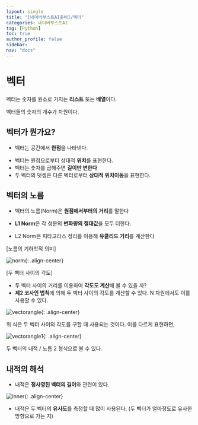 ```yaml
---
layout: single
title: "[네이버부스트AI준비]/벡터"
categories: 네이버부스트AI
tag: [Python]
toc: true
author_profile: false
sidebar:
nav: "docs"
---
```


# 벡터

벡터는 숫자를 원소로 가지는 **리스트** 또는 **배열**이다.

벡터들의 숫자의 개수가 차원이다.

## 벡터가 뭔가요?

- 벡터는 공간에서 **한점**을 나타낸다.

* 벡터는 원점으로부터 상대적 **위치**를 표현한다.
* 벡터는 숫자를 곱해주면 **길이만 변한다**
* 두 벡터의 덧셈은 다른 벡터로부터 **상대적 위치이동**을 표현한다.

## 벡터의 노름

- 벡터의 노름(Norm)은 **원점에서부터의 거리**를 말한다

* **L1 Norm**은 각 성분의 **변화량의 절대값**을 모두 더한다.

* L2 Norm은 피타고라스 정리를 이용해 **유클리드 거리**를 계산한다

[노름의 기하학적 의미]

![norm]({{site.url}}/images/2023-08-27-naver8/norm.png){: .align-center}

[두 벡터 사이의 각도]

- 두 벡터 사이의 거리를 이용하여 **각도도 계산**해 볼 수 있을 까?
- **제2 코사인 법칙**에 의해 두 벡터 사이의 각도를 계산할 수 있다. N 차원에서도 이를 사용할 수 있다.

![vectorangle]({{site.url}}/images/2023-08-27-naver8/vectorangle.png){: .align-center}

위 식은 두 벡터 사이의 각도를 구할 때 사용되는 것이다. 이를 다르게 표현하면,

![vectorangle1]({{site.url}}/images/2023-08-27-naver8/vectorangle1.png){: .align-center}

두 벡터의 내적 / 노름 2 형식으로 볼 수 있다.

## 내적의 해석

- 내적은 **정사영된 벡터의 길이**와 관련이 있다.

![inner]({{site.url}}/images/2023-08-27-naver8/cosine.png){: .align-center}

- 내적은 두 벡터의 **유사도**를 측정할 때 많이 사용된다. (두 벡터가 얼마정도로 유사한 방향으로 가는 지)
